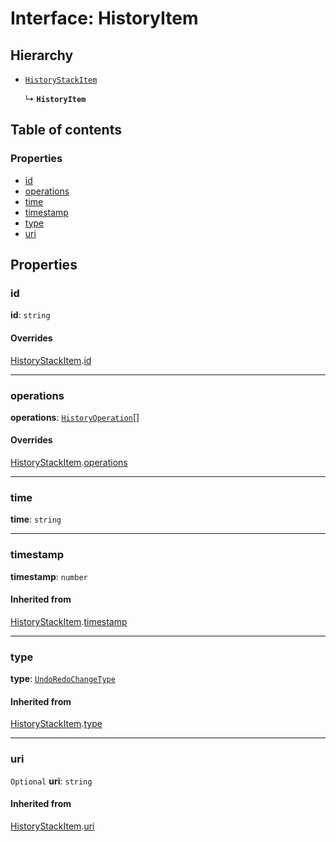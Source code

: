 # Interface: HistoryItem

## Hierarchy

* [`HistoryStackItem`](/en/auto-docs/free-history-plugin/interfaces/HistoryStackItem.md)

  ↳ **`HistoryItem`**

## Table of contents

### Properties

* [id](/en/auto-docs/free-history-plugin/interfaces/HistoryItem.md#id)
* [operations](/en/auto-docs/free-history-plugin/interfaces/HistoryItem.md#operations)
* [time](/en/auto-docs/free-history-plugin/interfaces/HistoryItem.md#time)
* [timestamp](/en/auto-docs/free-history-plugin/interfaces/HistoryItem.md#timestamp)
* [type](/en/auto-docs/free-history-plugin/interfaces/HistoryItem.md#type)
* [uri](/en/auto-docs/free-history-plugin/interfaces/HistoryItem.md#uri)

## Properties

### id

**id**: `string`

#### Overrides

[HistoryStackItem](/en/auto-docs/free-history-plugin/interfaces/HistoryStackItem.md).[id](/en/auto-docs/free-history-plugin/interfaces/HistoryStackItem.md#id)

***

### operations

**operations**: [`HistoryOperation`](/en/auto-docs/free-history-plugin/interfaces/HistoryOperation.md)\[]

#### Overrides

[HistoryStackItem](/en/auto-docs/free-history-plugin/interfaces/HistoryStackItem.md).[operations](/en/auto-docs/free-history-plugin/interfaces/HistoryStackItem.md#operations)

***

### time

**time**: `string`

***

### timestamp

**timestamp**: `number`

#### Inherited from

[HistoryStackItem](/en/auto-docs/free-history-plugin/interfaces/HistoryStackItem.md).[timestamp](/en/auto-docs/free-history-plugin/interfaces/HistoryStackItem.md#timestamp)

***

### type

**type**: [`UndoRedoChangeType`](/en/auto-docs/free-history-plugin/enums/UndoRedoChangeType.md)

#### Inherited from

[HistoryStackItem](/en/auto-docs/free-history-plugin/interfaces/HistoryStackItem.md).[type](/en/auto-docs/free-history-plugin/interfaces/HistoryStackItem.md#type)

***

### uri

`Optional` **uri**: `string`

#### Inherited from

[HistoryStackItem](/en/auto-docs/free-history-plugin/interfaces/HistoryStackItem.md).[uri](/en/auto-docs/free-history-plugin/interfaces/HistoryStackItem.md#uri)
